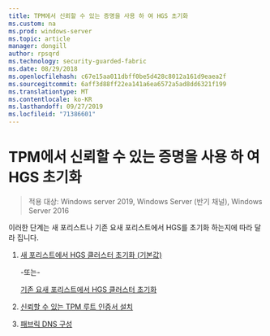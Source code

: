 ```yaml
---
title: TPM에서 신뢰할 수 있는 증명을 사용 하 여 HGS 초기화
ms.custom: na
ms.prod: windows-server
ms.topic: article
manager: dongill
author: rpsqrd
ms.technology: security-guarded-fabric
ms.date: 08/29/2018
ms.openlocfilehash: c67e15aa011dbff0be5d428c8012a161d9eaea2f
ms.sourcegitcommit: 6aff3d88ff22ea141a6ea6572a5ad8dd6321f199
ms.translationtype: MT
ms.contentlocale: ko-KR
ms.lasthandoff: 09/27/2019
ms.locfileid: "71386601"
---
```

# <a name="initialize-hgs-using-tpm-trusted-attestation"></a>TPM에서 신뢰할 수 있는 증명을 사용 하 여 HGS 초기화

>적용 대상: Windows server 2019, Windows Server (반기 채널), Windows Server 2016

이러한 단계는 새 포리스트나 기존 요새 포리스트에서 HGS를 초기화 하는지에 따라 달라 집니다.

1. [새 포리스트에서 HGS 클러스터 초기화 (기본값)](guarded-fabric-initialize-hgs-tpm-mode-default.md)

   -또는-

   [기존 요새 포리스트에서 HGS 클러스터 초기화](guarded-fabric-initialize-hgs-tpm-mode-bastion.md)

2. [신뢰할 수 있는 TPM 루트 인증서 설치](guarded-fabric-install-trusted-tpm-root-certificates.md)   
3. [패브릭 DNS 구성](guarded-fabric-configuring-fabric-dns.md)

